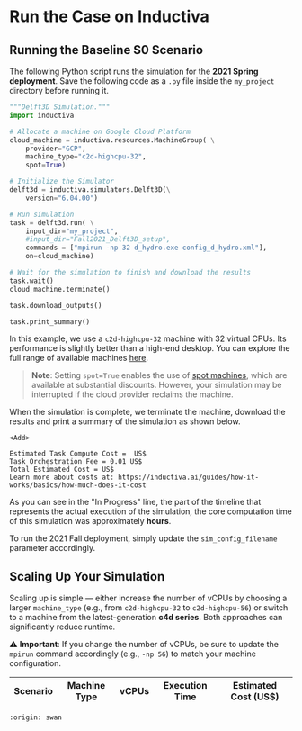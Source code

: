 # Run the Case on Inductiva

## Running the Baseline S0 Scenario
The following Python script runs the simulation for the **2021 Spring deployment**. Save the following code as a `.py` file inside the `my_project` directory before running it.

```python
"""Delft3D Simulation."""
import inductiva

# Allocate a machine on Google Cloud Platform
cloud_machine = inductiva.resources.MachineGroup( \
    provider="GCP",
    machine_type="c2d-highcpu-32",
    spot=True)

# Initialize the Simulator
delft3d = inductiva.simulators.Delft3D(\
    version="6.04.00")

# Run simulation
task = delft3d.run( \
    input_dir="my_project",
    #input_dir="Fall2021_Delft3D_setup",
    commands = ["mpirun -np 32 d_hydro.exe config_d_hydro.xml"],
    on=cloud_machine)

# Wait for the simulation to finish and download the results
task.wait()
cloud_machine.terminate()

task.download_outputs()

task.print_summary()
```

In this example, we use a `c2d-highcpu-32` machine with 32 virtual CPUs. Its performance is slightly better than a high-end desktop. You can explore the full range of available machines [here](https://console.inductiva.ai/machine-groups/instance-types).

> **Note**: Setting `spot=True` enables the use of [spot machines](../how-it-works/machines/spot-machines.md), which are available at substantial discounts. 
> However, your simulation may be interrupted if the cloud provider reclaims the machine.

When the simulation is complete, we terminate the machine, download the results and print a summary of the simulation as shown below.

```
<Add>

Estimated Task Compute Cost =  US$
Task Orchestration Fee = 0.01 US$
Total Estimated Cost = US$
Learn more about costs at: https://inductiva.ai/guides/how-it-works/basics/how-much-does-it-cost
```

As you can see in the "In Progress" line, the part of the timeline that represents the actual execution of the simulation, the core computation time of this simulation was approximately **hours**.

To run the 2021 Fall deployment, simply update the `sim_config_filename` parameter accordingly.

## Scaling Up Your Simulation  
Scaling up is simple — either increase the number of vCPUs by choosing a larger `machine_type` (e.g., from `c2d-highcpu-32` to `c2d-highcpu-56`) or switch to a machine from the latest-generation **c4d series**. Both approaches can significantly reduce runtime.

⚠️ **Important**: If you change the number of vCPUs, be sure to update the `mpirun` command accordingly (e.g., `-np 56`) to match your machine configuration.

| Scenario | Machine Type      | vCPUs | Execution Time | Estimated Cost (US$) |
|----------|-------------------|-------|----------------|---------------------|

<Conclusion>

```{banner_small}
:origin: swan
```